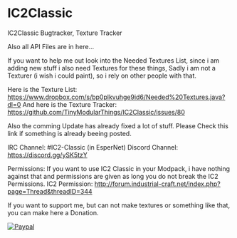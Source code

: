 # IC2Classic
IC2Classic Bugtracker, Texture Tracker

Also all API Files are in here...

If you want to help me out look into the Needed Textures List,
since i am adding new stuff i also need Textures for these things,
Sadly i am not a Texturer (i wish i could paint), so i rely on other people with that.

Here is the Texture List:
https://www.dropbox.com/s/bp0plkvuhge9id6/Needed%20Textures.java?dl=0
And here is the Texture Tracker:
https://github.com/TinyModularThings/IC2Classic/issues/80

Also the comming Update has already fixed a lot of stuff. Please Check this link if something is already beeing posted.

IRC Channel: #IC2-Classic (in EsperNet)
Discord Channel: https://discord.gg/ySK5tzY

Permissions:
If you want to use IC2 Classic in your Modpack, i have nothing against that and permissions are given as long you do not break the IC2 Permissions.
IC2 Permission: http://forum.industrial-craft.net/index.php?page=Thread&threadID=344



If you want to support me, but can not make textures or something like that, you can make here a Donation.

<a href="https://www.paypal.com/cgi-bin/webscr?cmd=_s-xclick&hosted_button_id=X45JXBPYA26L6"> ![Paypal](https://www.paypalobjects.com/en_US/DE/i/btn/btn_donateCC_LG.gif)</a>
